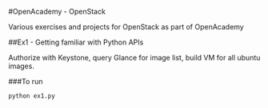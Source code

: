 #OpenAcademy - OpenStack

Various exercises and projects for OpenStack as part of OpenAcademy


##Ex1 - Getting familiar with Python APIs

Authorize with Keystone, query Glance for image list, build VM for all ubuntu images.

###To run

```bash
python ex1.py
```

